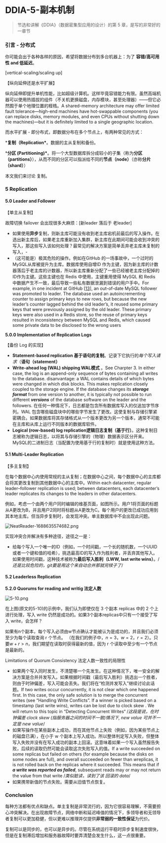 # DDIA-5-副本机制

> 节选和讲解《DDIA》（数据密集型应用的设计）的第 5 章，是写的非常好的一章节

### 引言 - 分布式

你可能会出于各种各样的原因，希望将数据分布到多台机器上：为了 **容错/高可用性 and 低延迟**。

\[vertical-scaling/scaling up]

【纵向延伸还是水平扩展】

纵向延伸即提升单机性能，比如超级计算机。这样毕竟容错能力有限。虽然高端机器可以使用热插拔的组件（不关机更换磁盘，内存模块，甚至处理器）——但它必然囿于单个地理位置的桎梏。A shared-memory architecture may offer limited fault tolerance—high-end machines have hot-swappable components (you can replace disks, memory modules, and even CPUs without shutting down the machines)—but it is definitely limited to a single geographic location.

而水平扩展 - 即分布式，即数据分布在多个节点上，有两种常见的方式：

\***复制（Replication\***。数据的主从复制和备份。

\***分区 (Partitioning)\***。将一个大型数据库拆分成较小的子集（称为**分区（partitions）**），从而不同的分区可以指派给不同的**节点（node）**（亦称**分片（shard）**）

本文我们来讨论 复制。

### 5 Replication

#### 5.0 Leader and Follower

【单主从复制】

故障切换 failover 会出现很多大麻烦：\[新leader 落后于 老leader]

* 如果使用**异步**复制，则新主库可能没有收到老主库宕机前最后的写入操作。在选出新主库后，如果老主库重新加入集群，新主库在此期间可能会收到冲突的写入，那这些写入该如何处理？最常见的解决方案是简单丢弃老主库未复制的写入，-
* （这可能是）极其危险的操作。例如在GitHub 的一场事故中，一个过时的MySQL从库被提升为主库。数据库使用自增ID 作为主键，因为新主库的计数器落后于老主库的计数器，所以新主库重新分配了一些已经被老主库分配掉的ID作为主键。这些主键也在 Redis 中使用，主键重用使得 MySQL 和 Redis 中数据产生不一致，最后导致一些私有数据泄漏到错误的用户手中。For example, in one incident at GitHub \[[13](../Design%20Data%20Intensive%20Application/ch05.html#Newland2012tw)], an out-of-date MySQL follower was promoted to leader. The database used an autoincrementing counter to assign primary keys to new rows, but because the new leader’s counter lagged behind the old leader’s, it reused some primary keys that were previously assigned by the old leader. These primary keys were also used in a Redis store, so the reuse of primary keys resulted in inconsistency between MySQL and Redis, which caused some private data to be disclosed to the wrong users

**5.0.0 Implementation of Replication Logs**

【备份 Log 的实现】

* **Statement-based replication 基于语句的复制**。记录下它执行&#x7684;_&#x6BCF;个写入请求_（**语句（statement）**
* **Write-ahead log (WAL) shipping WAL模式** 。See Charpter 3. In either case, the log is an append-only sequence of bytes containing all writes to the database. disanvantage: a WAL contains details of which bytes were changed in which disk blocks. This makes replication closely coupled to the storage engine. If the database changes its _**storage format**_ from one version to another, it is typically not possible to run different _**versions**_ of the database software on the leader and the followers. 在任何一种情况下，日志都是包含所有数据库写入的仅追加字节序列。WAL 包含哪些磁盘块中的哪些字节发生了更改。这使复制与存储引擎紧密耦合。如果数据库将其存储格式从一个版本更改为另一个版本，通常不可能在主库和从库上运行不同版本的数据库软件。
* **Logical (row-based) log replication逻辑日志复制（基于行）**。这种复制日志被称为逻辑日志，以将其与存储引擎的（物理）数据表示区分开来。MySQL的二进制日志（当配置为使用基于行的复制时）就是使用这种方法。

#### 5.1 Multi-Leader Replication

【多主复制】

在每个数据中心内使用常规的主从复制；在数据中心之间，每个数据中心的主库都会将其更改复制到其他数据中心的主库中。Within each datacenter, regular leader–follower replication is used; between datacenters, each datacenter’s leader replicates its changes to the leaders in other datacenters.

例如，考虑一个由两个用户同时编辑的维基页面，如图所示。用户1将页面的标题从A更改为B，并且用户2同时将标题从A更改为C。每个用户的更改已成功应用到其本地主库。但当异步复制时，会发现冲突。单主数据库中不会出现此问题。

![NeatReader-1688635574682.png](https://image-bed-erato.oss-cn-beijing.aliyuncs.com/obsdian/NeatReader-1688635574682.png)

实现冲突合并解决有多种途径，途径之一是：

* 给每个写入一个唯一的ID（例如，一个时间戳，一个长的随机数，一个UUID或者一个键和值的哈希），挑选最高ID的写入作为胜利者，并丢弃其他写入。如果使用时间戳，这种技术被称为**最后写入胜利（LWW, last write wins）**。/_还是比较危险的，git要是用这个来自动合并那就完犊子了_/

#### 5.2 Leaderless Replication

**5.2.0 Quorums for reading and writig 法定人数**

![5-10.png](https://image-bed-erato.oss-cn-beijing.aliyuncs.com/obsdian/5-10.png)

在上图(原文的5-10)的示例中，我们认为即使仅在 3 个副本 replicas 中的 2 个上进行处理，写入 write 仍然是成功的。如果3个副本replicas中只有一个接受了写入 write，会怎样？

如果有n个副本，每个写入必须由w节点确认才能被认为是成功的，并且我们必须至少为每个读取查询 r 个节点。 （在我们的例子中，$n = 3，w = 2，r = 2$）。只要$w + r> n$，我们期望在读取时获得最新的值，因为 r 个读取中至少有一个节点是最新的。

Limitations of Quorum Consistency 法定人数一致性的局限性

* 如果两个写入同时发生，不清楚哪一个先发生。在这种情况下，唯一安全的解决方案是合并并发写入。如果根据时间戳（最后写入胜利）挑选出一个胜者，则由于时钟偏差，写入可能会丢失。我们将在“检测并发写入”继续讨论此话题。If two writes occur concurrently, it is not clear which one happened first. In this case, the only safe solution is to merge the concurrent writes (see “Handling Write Conflicts”. If a winner is picked based on a timestamp (last write wins), writes can be lost due to clock skew . We will return to this topic in “Detecting Concurrent Writes“ /_这段是说，在时钟偏差 clock skew (指服务器之间的时间不一致)情况下, new value 可并不一定是 new value_/
* 如果写操作在某些副本上成功，而在其他节点上失败（例如，因为某些节点上的磁盘已满），在小于 w 个副本上写入成功。所以整体判定写入失败，但整体写入失败并没有在写入成功的副本上回滚。这意味着如果一个写入虽然报告失败，后续的读取仍然可能会读取这次失败写入的值。If a write succeeded on some replicas but failed on others (for example because the disks on some nodes are full), and overall succeeded on fewer than _&#x77;_&#x72;eplicas, it is not rolled back on the replicas where it succeeded. This means that if _**a write was reported as failed**_, subsequent reads may or may not return the value from that write /_类似脏读，读到了该 回滚的 data_/
* 如果携带新值的节点失败。需要从旧值节点恢复。

### Conclusion

每种方法都有优点和缺点。单主复制是非常流行的，因为它很容易理解，不需要担心冲突解决。在出现故障节点，网络中断和延迟峰值的情况下，多领导者和无领导者复制可以更加稳健，但以更难以推理并仅提供**非常弱的一致性保证**为代价。

复制可以是同步的，也可以是异步的。尽管在系统运行平稳时异步复制速度很快，但是在复制滞后增加和服务器故障时要弄清楚会发生什么，这一点很重要。
